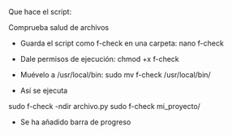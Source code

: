 Que hace el script: 

Comprueba salud de archivos

- Guarda el script como f-check en una carpeta:
nano f-check

- Dale permisos de ejecución:
  chmod +x f-check

- Muévelo a /usr/local/bin:
  sudo mv f-check /usr/local/bin/

- Así se ejecuta
  
sudo f-check -ndir archivo.py
sudo f-check mi_proyecto/


- Se ha añadido barra de progreso
